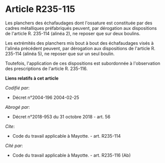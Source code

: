 # Article R235-115

Les planchers des échafaudages dont l'ossature est constituée par des cadres métalliques préfabriqués peuvent, par dérogation
aux dispositions de l'article R. 235-114 (alinéa 2), ne reposer que sur deux boulins. 

Les extrémités des planchers mis bout à bout des échafaudages visés à l'alinéa précédent peuvent, par dérogation aux
dispositions de l'article R. 235-114 (alinéa 5), ne reposer que sur un seul boulin. 

Toutefois, l'application de ces dispositions est subordonnée à l'observation des prescriptions de l'article R. 235-116.

**Liens relatifs à cet article**

_Codifié par_:

  - Décret n°2004-196 2004-02-25

_Abrogé par_:

  - Décret n°2018-953 du 31 octobre 2018 - art. 56

_Cite_:

  - Code du travail applicable à Mayotte. - art. R235-114

_Cité par_:

  - Code du travail applicable à Mayotte. - art. R235-116 (Ab)
